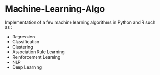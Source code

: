 # Machine-Learning-Algo
Implementation of a few machine learning algorithms in Python and R such as :
- Regression
- Classification
- Clustering
- Association Rule Learning
- Reinforcement Learning
- NLP
- Deep Learning
